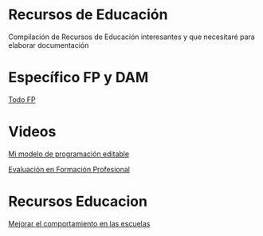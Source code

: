 # Recursos de Educación
Compilación de Recursos de Educación interesantes y que necesitaré para elaborar documentación

# Específico FP y DAM
[Todo FP](https://www.todofp.es/que-estudiar/loe/informatica-comunicaciones.html)

# Videos

[Mi modelo de programación editable](https://www.youtube.com/watch?v=WzlgKjgwXcE)

[Evaluación en Formación Profesional](https://www.youtube.com/watch?v=S5Syug28BPE)

# Recursos Educacion

[Mejorar el comportamiento en las escuelas](https://educaixa.org/documents/10180/82067560/WEB_ES_GUIA_COMPORTAMIENTO_EDUCAIXA.pdf/8c06820b-310c-58c2-8dcc-1de563df298d?t=1681840105423)
